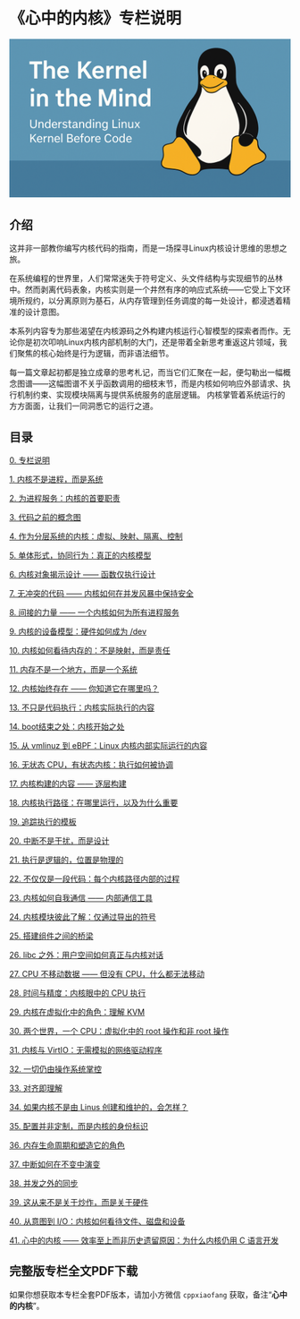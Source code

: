 # 《心中的内核》专栏说明

![](./figure0-1.png)



## 介绍

这并非一部教你编写内核代码的指南，而是一场探寻Linux内核设计思维的思想之旅。   

在系统编程的世界里，人们常常迷失于符号定义、头文件结构与实现细节的丛林中。然而剥离代码表象，内核实则是一个井然有序的响应式系统——它受上下文环境所规约，以分离原则为基石，从内存管理到任务调度的每一处设计，都浸透着精准的设计意图。   

本系列内容专为那些渴望在内核源码之外构建内核运行心智模型的探索者而作。无论你是初次叩响Linux内核内部机制的大门，还是带着全新思考重返这片领域，我们聚焦的核心始终是行为逻辑，而非语法细节。   

每一篇文章起初都是独立成章的思考札记，而当它们汇聚在一起，便勾勒出一幅概念图谱——这幅图谱不关乎函数调用的细枝末节，而是内核如何响应外部请求、执行机制约束、实现模块隔离与提供系统服务的底层逻辑。   内核掌管着系统运行的方方面面，让我们一同洞悉它的运行之道。



## 目录

[0. 专栏说明](https://cppguide.cn/pages/the-kernel-in-the-mind-contents/)

[1. 内核不是进程，而是系统](https://cppguide.cn/pages/the-kernel-in-the-mind-ch01/)

[2. 为进程服务：内核的首要职责](https://cppguide.cn/pages/the-kernel-in-the-mind-ch02/)

[3. 代码之前的概念图](https://cppguide.cn/pages/the-kernel-in-the-mind-ch03/)

[4. 作为分层系统的内核：虚拟、映射、隔离、控制](https://cppguide.cn/pages/the-kernel-in-the-mind-ch04/)

[5. 单体形式，协同行为：真正的内核模型](https://cppguide.cn/pages/the-kernel-in-the-mind-ch05/)

[6. 内核对象揭示设计 —— 函数仅执行设计](https://cppguide.cn/pages/the-kernel-in-the-mind-ch06/)

[7. 无冲突的代码 —— 内核如何在并发风暴中保持安全](https://cppguide.cn/pages/the-kernel-in-the-mind-ch07/)

[8. 间接的力量 —— 一个内核如何为所有进程服务](https://cppguide.cn/pages/the-kernel-in-the-mind-ch08/)

[9. 内核的设备模型：硬件如何成为 /dev](https://cppguide.cn/pages/the-kernel-in-the-mind-ch09/)

[10. 内核如何看待内存的：不是映射，而是责任](https://cppguide.cn/pages/the-kernel-in-the-mind-ch10/)

[11. 内存不是一个地方，而是一个系统](https://cppguide.cn/pages/the-kernel-in-the-mind-ch11/)

[12. 内核始终存在 —— 你知道它在哪里吗？](https://cppguide.cn/pages/the-kernel-in-the-mind-ch12/)

[13. 不只是代码执行：内核实际执行的内容](https://cppguide.cn/pages/the-kernel-in-the-mind-ch13/)

[14. boot结束之处：内核开始之处](https://cppguide.cn/pages/the-kernel-in-the-mind-ch14/)

[15. 从 vmlinuz 到 eBPF：Linux 内核内部实际运行的内容](https://cppguide.cn/pages/the-kernel-in-the-mind-ch15/)

[16. 无状态 CPU，有状态内核：执行如何被协调](https://cppguide.cn/pages/the-kernel-in-the-mind-ch16/)

[17. 内核构建的内容 —— 逐层构建](https://cppguide.cn/pages/the-kernel-in-the-mind-ch17/)

[18. 内核执行路径：在哪里运行，以及为什么重要](https://cppguide.cn/pages/the-kernel-in-the-mind-ch18/)

[19. 追踪执行的模板](https://cppguide.cn/pages/the-kernel-in-the-mind-ch19/)

[20. 中断不是干扰，而是设计](https://cppguide.cn/pages/the-kernel-in-the-mind-ch20/)

[21. 执行是逻辑的，位置是物理的](https://cppguide.cn/pages/the-kernel-in-the-mind-ch21/)

[22. 不仅仅是一段代码：每个内核路径内部的过程](https://cppguide.cn/pages/the-kernel-in-the-mind-ch22/)

[23. 内核如何自我通信 —— 内部通信工具](https://cppguide.cn/pages/the-kernel-in-the-mind-ch23/)

[24. 内核模块彼此了解：仅通过导出的符号](https://cppguide.cn/pages/the-kernel-in-the-mind-ch24/)

[25. 搭建组件之间的桥梁](https://cppguide.cn/pages/the-kernel-in-the-mind-ch25/)

[26. libc 之外：用户空间如何真正与内核对话](https://cppguide.cn/pages/the-kernel-in-the-mind-ch26/)

[27. CPU 不移动数据 —— 但没有 CPU，什么都无法移动](https://cppguide.cn/pages/the-kernel-in-the-mind-ch27/)

[28. 时间与精度：内核眼中的 CPU 执行](https://cppguide.cn/pages/the-kernel-in-the-mind-ch28/)

[29. 内核在虚拟化中的角色：理解 KVM](https://cppguide.cn/pages/the-kernel-in-the-mind-ch29/)

[30. 两个世界，一个 CPU：虚拟化中的 root 操作和非 root 操作](https://cppguide.cn/pages/the-kernel-in-the-mind-ch30/)

[31. 内核与 VirtIO：无需模拟的网络驱动程序](https://cppguide.cn/pages/the-kernel-in-the-mind-ch31/)

[32. 一切仍由操作系统掌控](https://cppguide.cn/pages/the-kernel-in-the-mind-ch32/)

[33. 对齐即理解](https://cppguide.cn/pages/the-kernel-in-the-mind-ch33/)

[34. 如果内核不是由 Linus 创建和维护的，会怎样？](https://cppguide.cn/pages/the-kernel-in-the-mind-ch34/)

[35. 配置并非定制，而是内核的身份标识](https://cppguide.cn/pages/the-kernel-in-the-mind-ch35/)

[36. 内存生命周期和塑造它的角色](https://cppguide.cn/pages/the-kernel-in-the-mind-ch36/)

[37. 中断如何在不变中演变](https://cppguide.cn/pages/the-kernel-in-the-mind-ch37/)

[38. 并发之外的同步](https://cppguide.cn/pages/the-kernel-in-the-mind-ch38/)

[39. 这从来不是关于炒作，而是关于硬件](https://cppguide.cn/pages/the-kernel-in-the-mind-ch39/)

[40. 从意图到 I/O：内核如何看待文件、磁盘和设备](https://cppguide.cn/pages/the-kernel-in-the-mind-ch40/)

[41. 心中的内核 —— 效率至上而非历史遗留原因：为什么内核仍用 C 语言开发](https://cppguide.cn/pages/the-kernel-in-the-mind-ch41/)



## 完整版专栏全文PDF下载

如果你想获取本专栏全套PDF版本，请加小方微信 `cppxiaofang` 获取，备注“**心中的内核**”。